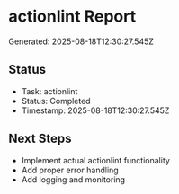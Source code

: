 # actionlint Report

Generated: 2025-08-18T12:30:27.545Z

## Status
- Task: actionlint
- Status: Completed
- Timestamp: 2025-08-18T12:30:27.545Z

## Next Steps
- Implement actual actionlint functionality
- Add proper error handling
- Add logging and monitoring
